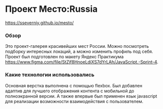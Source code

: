 # Проект Место:Russia
https://sseverniy.github.io/mesto/
### Обзор

Это проект-галерея красивейших мест России. Можно посмотреть подборку интересных локаций, а можно изменить профиль под себя. Проект был подготовлен по макету Яндекс Практикума https://www.figma.com/file/StZjf8HnoeLdiXS7dYrLAh/JavaScript.-Sprint-4.

### Какие технологии использовались

Основная верстка выполнена с помощью flexbox. Был добавлен адаптив для лучшего отображения контента с мобильной до полноэкранной версии. А также впервые был применен язык javascript для реализации возможности взаимодействия с пользователем.

